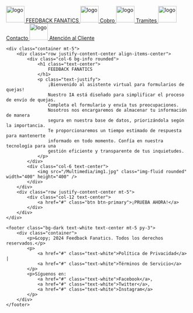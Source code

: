 <!DOCTYPE html>
<html lang="es">
<head>
    <meta charset="UTF-8">
    <meta name="viewport" content="width=device-width, initial-scale=1.0">
    <title>Document</title>
    <link rel="shortcut icon" href="/Multimedia/LogoFF.png" />
    <title>Feedback Fanatics</title>
    <link href="https://cdn.jsdelivr.net/npm/bootstrap@5.0.2/dist/css/bootstrap.min.css" rel="stylesheet" integrity="sha384-EVSTQN3/azprG1Anm3QDgpJLIm9Nao0Yz1ztcQTwFspd3yD65VohhpuuCOmLASjC" crossorigin="anonymous">
<script src="https://cdn.jsdelivr.net/npm/bootstrap@5.0.2/dist/js/bootstrap.bundle.min.js" integrity="sha384-MrcW6ZMFYlzcLA8Nl+NtUVF0sA7MsXsP1UyJoMp4YLEuNSfAP+JcXn/tWtIaxVXM" crossorigin="anonymous"></script>
</head>
<body>
    <nav class="navbar navbar-dark bg-primary rounded">
        <div class="container-fluid">
            <a class="navbar-brand" href="#">
              <img src="/Multimedia/LogoFF.png" alt="logo" width="50" height="45" class="d-inline-block align-text-center">
              FEEDBACK FANATICS
            </a>
            <a class="navbar-brand" href="#">
                <img src="/Multimedia/costo.jpg" alt="logo" width="50" height="45" class="d-inline-block align-text-center">
                Cobro
            </a>
            <a class="navbar-brand" href="#">
                <img src="/Multimedia/tramites.jpg" alt="logo" width="50" height="45" class="d-inline-block align-text-center">
                Tramites
            </a>
            <a class="navbar-brand" href="#">
                <img src="/Multimedia/contacto.jpg" alt="logo" width="50" height="45" class="d-inline-block align-text-center">
                Contacto
            </a>
            <a class="navbar-brand" href="#">
                <img src="/Multimedia/cliente.jpg" alt="logo" width="50" height="45" class="d-inline-block align-text-center">
                Atención al Cliente
            </a>
        </div>  
    </nav>

    <div class="container mt-5">
        <div class="row justify-content-center align-items-center">
            <div class="col-6 bg-info rounded">
                <h1 class="text-center">
                    FEEDBACK FANATICS
                </h1>
                <p class="text-justify">
                    ¡Bienvenido al asistente virtual para formularios de quejas! 
                    Nuestro IA está diseñado para simplificar el proceso de envío de quejas. 
                    Completa el formulario y envía tus preocupaciones. 
                    Nosotros nos encargaremos de almacenar tu información de manera 
                    segura en nuestra base de datos, priorizándola según la importancia. 
                    Te proporcionaremos un tiempo estimado de respuesta para mantenerte 
                    informado en todo momento. Confía en nuestra tecnología para una 
                    gestión eficiente y transparente de tus inquietudes.
                </p>
            </div>
            <div class="col-6 text-center">
                <img src="/Multimedia/img1.jpg" class="img-fluid rounded" width="400" height="400" />
            </div>
        </div>
        <div class="row justify-content-center mt-5">
            <div class="col-12 text-center">
                <a href="#" class="btn btn-primary">¡PRUEBA AHORA!</a>
            </div>
        </div>
    </div>

    <footer class="bg-dark text-white text-center mt-5 py-3">
        <div class="container">
            <p>&copy; 2024 Feedback Fanatics. Todos los derechos reservados.</p>
            <p>
                <a href="#" class="text-white">Política de Privacidad</a> |
                <a href="#" class="text-white">Términos de Servicio</a>
            </p>
            <p>Síguenos en:
                <a href="#" class="text-white">Facebook</a>,
                <a href="#" class="text-white">Twitter</a>,
                <a href="#" class="text-white">Instagram</a>
            </p>
        </div>
    </footer>
    
</body>
